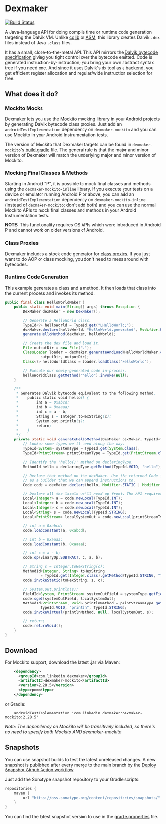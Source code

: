 # Dexmaker
[![Build Status](https://img.shields.io/github/workflow/status/linkedin/dexmaker/Merge%20checks)](https://img.shields.io/github/workflow/status/linkedin/dexmaker/Merge%20checks)

A Java-language API for doing compile time or runtime code generation targeting the Dalvik VM. Unlike
[cglib](http://cglib.sourceforge.net/) or [ASM](http://asm.ow2.org/), this library creates Dalvik `.dex`
files instead of Java `.class` files.

It has a small, close-to-the-metal API. This API mirrors the
[Dalvik bytecode specification](http://source.android.com/devices/tech/dalvik/dalvik-bytecode.html) giving you tight
control over the bytecode emitted. Code is generated instruction-by-instruction; you bring your own abstract
syntax tree if you need one. And since it uses Dalvik's `dx` tool as a backend, you get efficient register
allocation and regular/wide instruction selection for free.

## What does it do?

### Mockito Mocks
Dexmaker lets you use the [Mockito](https://github.com/mockito/mockito) mocking library in your
Android projects by generating Dalvik bytecode class proxies. Just add an
`androidTestImplementation` dependency on `dexmaker-mockito` and you can use Mockito in your Android Instrumentation tests.

The version of Mockito that Dexmaker targets can be found in `dexmaker-mockito`'s [build.gradle](https://github.com/linkedin/dexmaker/blob/main/dexmaker-mockito/build.gradle) file. The general rule is that the major and minor version of Dexmaker will match the underlying major and minor version of Mockito.

### Mocking Final Classes & Methods
Starting in Android "P", it is possible to mock final classes and methods using the `dexmaker-mockito-inline` library. If you execute your tests on a device or emulator running Android P or above, you can add an `androidTestImplementation` dependency on `dexmaker-mockito-inline` (instead of `dexmaker-mockito`; don't add both) and you can use the normal Mockito APIs to mock final classes and methods in your Android Instrumentation tests.

**NOTE:** This functionality requires OS APIs which were introduced in Android P and cannot work on older versions of Android.

### Class Proxies
Dexmaker includes a stock code generator for [class proxies](https://github.com/crittercism/dexmaker/blob/main/dexmaker/src/main/java/com/android/dx/stock/ProxyBuilder.java).
If you just want to do AOP or class mocking, you don't need to mess around with bytecodes.

### Runtime Code Generation
This example generates a class and a method. It then loads that class into the current process and invokes its method.

``` java
public final class HelloWorldMaker {
    public static void main(String[] args) throws Exception {
        DexMaker dexMaker = new DexMaker();

        // Generate a HelloWorld class.
        TypeId<?> helloWorld = TypeId.get("LHelloWorld;");
        dexMaker.declare(helloWorld, "HelloWorld.generated", Modifier.PUBLIC, TypeId.OBJECT);
        generateHelloMethod(dexMaker, helloWorld);

        // Create the dex file and load it.
        File outputDir = new File(".");
        ClassLoader loader = dexMaker.generateAndLoad(HelloWorldMaker.class.getClassLoader(),
                outputDir, outputDir);
        Class<?> helloWorldClass = loader.loadClass("HelloWorld");

        // Execute our newly-generated code in-process.
        helloWorldClass.getMethod("hello").invoke(null);
    }

    /**
     * Generates Dalvik bytecode equivalent to the following method.
     *    public static void hello() {
     *        int a = 0xabcd;
     *        int b = 0xaaaa;
     *        int c = a - b;
     *        String s = Integer.toHexString(c);
     *        System.out.println(s);
     *        return;
     *    }
     */
    private static void generateHelloMethod(DexMaker dexMaker, TypeId<?> declaringType) {
        // Lookup some types we'll need along the way.
        TypeId<System> systemType = TypeId.get(System.class);
        TypeId<PrintStream> printStreamType = TypeId.get(PrintStream.class);

        // Identify the 'hello()' method on declaringType.
        MethodId hello = declaringType.getMethod(TypeId.VOID, "hello");

        // Declare that method on the dexMaker. Use the returned Code instance
        // as a builder that we can append instructions to.
        Code code = dexMaker.declare(hello, Modifier.STATIC | Modifier.PUBLIC);

        // Declare all the locals we'll need up front. The API requires this.
        Local<Integer> a = code.newLocal(TypeId.INT);
        Local<Integer> b = code.newLocal(TypeId.INT);
        Local<Integer> c = code.newLocal(TypeId.INT);
        Local<String> s = code.newLocal(TypeId.STRING);
        Local<PrintStream> localSystemOut = code.newLocal(printStreamType);

        // int a = 0xabcd;
        code.loadConstant(a, 0xabcd);

        // int b = 0xaaaa;
        code.loadConstant(b, 0xaaaa);

        // int c = a - b;
        code.op(BinaryOp.SUBTRACT, c, a, b);

        // String s = Integer.toHexString(c);
        MethodId<Integer, String> toHexString
                = TypeId.get(Integer.class).getMethod(TypeId.STRING, "toHexString", TypeId.INT);
        code.invokeStatic(toHexString, s, c);

        // System.out.println(s);
        FieldId<System, PrintStream> systemOutField = systemType.getField(printStreamType, "out");
        code.sget(systemOutField, localSystemOut);
        MethodId<PrintStream, Void> printlnMethod = printStreamType.getMethod(
                TypeId.VOID, "println", TypeId.STRING);
        code.invokeVirtual(printlnMethod, null, localSystemOut, s);

        // return;
        code.returnVoid();
    }
}
```

## Download

For Mockito support, download the latest .jar via Maven:
```xml
    <dependency>
      <groupId>com.linkedin.dexmaker</groupId>
      <artifactId>dexmaker-mockito</artifactId>
      <version>2.28.5</version>
      <type>pom</type>
    </dependency>
```

or Gradle:
```
    androidTestImplementation 'com.linkedin.dexmaker:dexmaker-mockito:2.28.5'
```

_Note: The dependency on Mockito will be transitively included, so there's no need to specify both Mockito AND dexmaker-mockito_

## Snapshots

You can use snapshot builds to test the latest unreleased changes. A new snapshot is published
after every merge to the main branch by the [Deploy Snapshot Github Action workflow](.github/workflows/deploy-snapshot.yml).

Just add the Sonatype snapshot repository to your Gradle scripts:
```gradle
repositories {
    maven {
        url "https://oss.sonatype.org/content/repositories/snapshots/"
    }
}
```

You can find the latest snapshot version to use in the [gradle.properties](gradle.properties) file.
